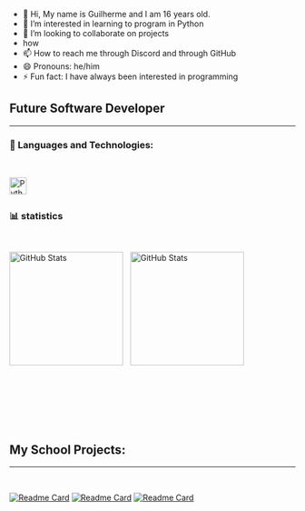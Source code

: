 - 👋 Hi, My name is Guilherme and I am 16 years old.
- 👀 I’m interested in learning to program in Python
- 💞️ I’m looking to collaborate on projects
- how
- 📫 How to reach me through Discord and through GitHub
- 😄 Pronouns: he/him
- ⚡ Fun fact: I have always been interested in programming

## **Future Software Developer**
---
### 🤖 Languages and Technologies:

<br/>

<img 
    align="left" 
    alt="Python" 
    title="Python"
    width="30px" 
    style="padding-right: 10px;" 
    src="https://cdn.jsdelivr.net/gh/devicons/devicon@latest/icons/python/python-original.svg" 
/>

<br/>
<br/>

### 📊 statistics
<br/> 
<p>
  <img 
    align="left" 
    alt="GitHub Stats" 
    height="200" 
    style="padding-right: 10px;" 
    src="https://github-readme-stats.vercel.app/api?username=WhiteRed63893
&show_icons=true&theme=tokyonight&include_all_commits=true&locale=pt-br" 
  />

<img 
      align="left" 
      alt="GitHub Stats" 
      height="200" 
      src="https://github-readme-stats.vercel.app/api/top-langs/?username=Airon32&theme=tokyonight&layout=compact&custom_title=Tecnologias&langs_count=9" 
  />
<br/>
<br/>
<br/>
<br/> 
<br/>
<br/>
<br/>
<br/>
<br/>
<br/> 
<br/>
<br/>
<br/>
<br/>
<br/>
<br/> 
<br/>
<br/>

## **My School Projects:**
---

<br/>

[![Readme Card](https://github-readme-stats.vercel.app/api/pin/?username=Airon32&repo=simple-dictionary&theme=midnight-purple)](https://github.com/Airon32/simple-dictionary)
[![Readme Card](https://github-readme-stats.vercel.app/api/pin/?username=Airon32&repo=dia-das-maes&theme=midnight-purple)](https://github.com/Airon32/dia-das-maes)
[![Readme Card](https://github-readme-stats.vercel.app/api/pin/?username=Airon32&repo=complex-calculator&theme=midnight-purple)](https://github.com/Airon32/complex-calculator)
